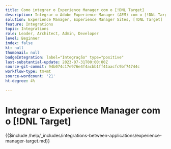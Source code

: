 ```yaml
---
title: Como integrar o Experience Manager com o [!DNL Target]
description: Integrar o Adobe Experience Manager (AEM) com o [!DNL Target] para fornecer experiências personalizadas.
solution: Experience Manager, Experience Manager Sites, [!DNL Target]
feature: Integrations
topic: Integrations
role: Leader, Architect, Admin, Developer
level: Beginner
index: false
kt: null
thumbnail: null
badgeIntegration: label="Integração" type="positive"
last-substantial-update: 2023-07-31T00:00:00Z
source-git-commit: 94b074c17e976e4f4acbb1ff41aacfc9bf74744c
workflow-type: tm+mt
source-wordcount: '21'
ht-degree: 4%

---
```



# Integrar o Experience Manager com o [!DNL Target]

{{$include /help/_includes/integrations-between-applications/experience-manager-target.md}}
